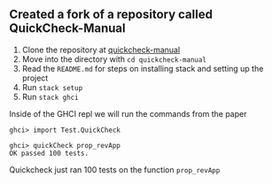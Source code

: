 ## Created a fork of a repository called QuickCheck-Manual

1. Clone the repository at [quickcheck-manual](https://github.com/jbelmont/quickcheck-manual.git)
2. Move into the directory with `cd quickcheck-manual`
3. Read the `README.md` for steps on installing stack and setting up the project
4. Run `stack setup`
5. Run `stack ghci`

Inside of the GHCI repl we will run the commands from the paper

```
ghci> import Test.QuickCheck
```

```
ghci> quickCheck prop_revApp
OK passed 100 tests.
```

Quickcheck just ran 100 tests on the function `prop_revApp`